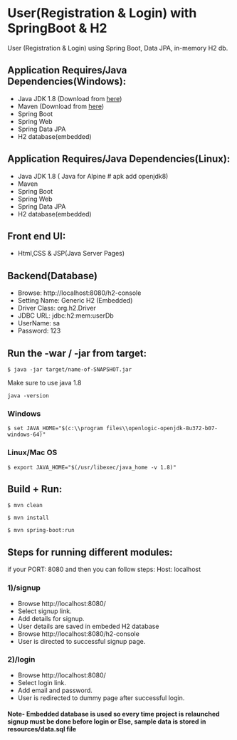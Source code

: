# User(Registration & Login) with SpringBoot & H2
User (Registration & Login) using Spring Boot, Data JPA, in-memory H2 db.

## Application Requires/Java Dependencies(Windows):
- Java JDK 1.8 (Download from [here](https://www.openlogic.com/openjdk-downloads?field_java_parent_version_target_id=416&field_operating_system_target_id=436&field_architecture_target_id=391&field_java_package_target_id=396)) 
- Maven (Download from [here](https://dlcdn.apache.org/maven/maven-3/3.9.6/binaries/apache-maven-3.9.6-bin.zip))
- Spring Boot
- Spring Web
- Spring Data JPA
- H2 database(embedded)

## Application Requires/Java Dependencies(Linux):
- Java JDK 1.8 ( Java for Alpine # apk add openjdk8)
- Maven 
- Spring Boot
- Spring Web
- Spring Data JPA
- H2 database(embedded)



## Front end UI:
- Html,CSS & JSP(Java Server Pages)

## Backend(Database)
- Browse:         http://localhost:8080/h2-console
- Setting Name:   Generic H2 (Embedded)
- Driver Class:   org.h2.Driver
- JDBC URL:       jdbc:h2:mem:userDb
- UserName:       sa
- Password:       123

## Run the -war / -jar from target:

`$ java -jar target/name-of-SNAPSHOT.jar`

Make sure to use java 1.8

`java -version`

### Windows
`$ set JAVA_HOME="$(c:\\program files\\openlogic-openjdk-8u372-b07-windows-64)"`
### Linux/Mac OS
`$ export JAVA_HOME="$(/usr/libexec/java_home -v 1.8)"`

## Build + Run:
`$ mvn clean `

`$ mvn install`

`$ mvn spring-boot:run`

## Steps for running different modules:
if your PORT:  8080 and  then you can follow steps:
Host: localhost

### 1)/signup
  - Browse http://localhost:8080/
  - Select signup link.
  - Add details for signup.
  - User details are saved in embeded H2 database
  - Browse http://localhost:8080/h2-console
  - User is directed to successful signup page.
### 2)/login
  - Browse http://localhost:8080/
  - Select login link.
  - Add email and password.
  - User is redirected to dummy page after successful login.

#### Note- Embedded database is used so every time project is relaunched signup must be done before login or Else, sample data is stored in resources/data.sql file
